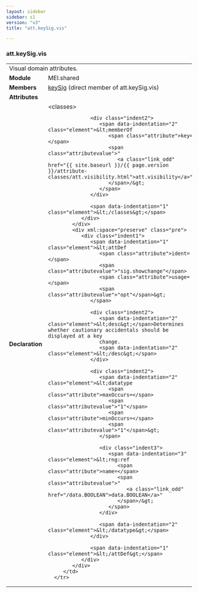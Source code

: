 ```yaml
---
layout: sidebar
sidebar: s1
version: "v3"
title: "att.keySig.vis"

---
```


<div class="classSpec att">
   <h3 id="att.keySig.vis">att.keySig.vis</h3>
   <table class="wovenodd">
      <tr>
         <td colspan="2" class="wovenodd-col2">Visual domain attributes.</td>
      </tr>
      <tr>
         <td class="wovenodd-col1">
            <strong>Module</strong>
         </td>
         <td class="wovenodd-col2">MEI.shared</td>
      </tr>
      <tr>
         <td class="wovenodd-col1">
            <strong>Members</strong>
         </td>
         <td class="wovenodd-col2">
            <div class="parent">
               <div>
                  <a class="link_odd_elementSpec" href="{{ site.baseurl }}/{{ page.version }}/elements/keySig.html">keySig</a> (direct member of att.keySig.vis)
               </div>
            </div>
         </td>
      </tr>
      <tr>
         <td class="wovenodd-col1">
            <strong>Attributes</strong>
         </td>
         <td class="wovenodd-col2"></td>
      </tr>
      <tr>
         <td class="wovenodd-col1">
            <strong>Declaration</strong>
         </td>
         <td class="wovenodd-col2">
            <div xml:space="preserve" class="pre">
               <div class="indent1">
                  <span data-indentation="1" class="element">&lt;classes&gt;</span>
                  
                  <div class="indent2">
                     <span data-indentation="2" class="element">&lt;memberOf 
                        <span class="attribute">key=</span>
                        <span class="attributevalue">"
                           <a class="link_odd" href="{{ site.baseurl }}/{{ page.version }}/attribute-classes/att.visibility.html">att.visibility</a>"
                        </span>/&gt;
                     </span>
                  </div>
                  
                  <span data-indentation="1" class="element">&lt;/classes&gt;</span>
               </div>
            </div>
            <div xml:space="preserve" class="pre">
               <div class="indent1">
                  <span data-indentation="1" class="element">&lt;attDef 
                     <span class="attribute">ident=</span>
                     <span class="attributevalue">"sig.showchange"</span> 
                     <span class="attribute">usage=</span>
                     <span class="attributevalue">"opt"</span>&gt;
                  </span>
                  
                  <div class="indent2">
                     <span data-indentation="2" class="element">&lt;desc&gt;</span>Determines whether cautionary accidentals should be displayed at a key
                     change.
                     <span data-indentation="2" class="element">&lt;/desc&gt;</span>
                  </div>
                  
                  <div class="indent2">
                     <span data-indentation="2" class="element">&lt;datatype 
                        <span class="attribute">maxOccurs=</span>
                        <span class="attributevalue">"1"</span> 
                        <span class="attribute">minOccurs=</span>
                        <span class="attributevalue">"1"</span>&gt;
                     </span>
                     
                     <div class="indent3">
                        <span data-indentation="3" class="element">&lt;rng:ref 
                           <span class="attribute">name=</span>
                           <span class="attributevalue">"
                              <a class="link_odd" href="/data.BOOLEAN">data.BOOLEAN</a>"
                           </span>/&gt;
                        </span>
                     </div>
                     
                     <span data-indentation="2" class="element">&lt;/datatype&gt;</span>
                  </div>
                  
                  <span data-indentation="1" class="element">&lt;/attDef&gt;</span>
               </div>
            </div>
         </td>
      </tr>
   </table>
</div>